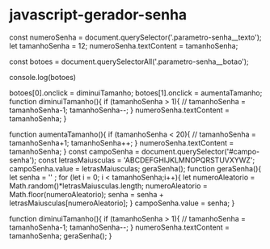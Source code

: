 # javascript-gerador-senha
const numeroSenha = document.querySelector('.parametro-senha__texto');
let tamanhoSenha = 12;
numeroSenha.textContent = tamanhoSenha;

const botoes = document.querySelectorAll('.parametro-senha__botao');

console.log(botoes)

botoes[0].onclick = diminuiTamanho;
botoes[1].onclick = aumentaTamanho;
function diminuiTamanho(){
    if (tamanhoSenha > 1){
       // tamanhoSenha = tamanhoSenha-1;
        tamanhoSenha--;
    }
    numeroSenha.textContent = tamanhoSenha;
}


function aumentaTamanho(){
    if (tamanhoSenha < 20){
       // tamanhoSenha = tamanhoSenha+1;
       tamanhoSenha++;
    }
    numeroSenha.textContent = tamanhoSenha;
}
const campoSenha = document.querySelector('#campo-senha');
const letrasMaiusculas = 'ABCDEFGHIJKLMNOPQRSTUVXYWZ';
campoSenha.value = letrasMaiusculas;
geraSenha();
function geraSenha(){
    let senha = '' ;
    for (let i = 0; i < tamanhoSenha;i++){
        let numeroAleatorio = Math.random()*letrasMaiusculas.length;
        numeroAleatorio = Math.floor(numeroAleatorio);
        senha = senha + letrasMaiusculas[numeroAleatorio];
    }
    campoSenha.value = senha;
}

function diminuiTamanho(){
    if (tamanhoSenha > 1){
       // tamanhoSenha = tamanhoSenha-1;
        tamanhoSenha--;
    }
    numeroSenha.textContent = tamanhoSenha;
    geraSenha();
}
